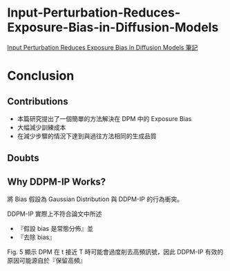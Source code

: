 # Input-Perturbation-Reduces-Exposure-Bias-in-Diffusion-Models
[Input Perturbation Reduces Exposure Bias in Diffusion Models 筆記](https://toonnyy8-notes.github.io/Input-Perturbation-Reduces-Exposure-Bias-in-Diffusion-Models/dist/)

# Conclusion
## Contributions

- 本篇研究提出了一個簡單的方法解決在 DPM 中的 Exposure Bias
- 大幅減少訓練成本
- 在減少步驟的情況下達到與過往方法相同的生成品質

## Doubts



## Why DDPM-IP Works?

將 Bias 假設為 Gaussian Distribution 與 DDPM-IP 的行為衝突。


DDPM-IP 實際上不符合論文中所述
- 『假設 bias 是常態分佈』並
- 『去除 bias』

Fig. 5 顯示 DPM 在 t 接近 T 時可能會過度削去高頻訊號，因此 DDPM-IP 有效的原因可能源自於『保留高頻』


